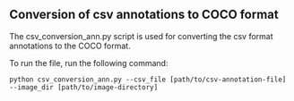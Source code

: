 ## Conversion of csv annotations to COCO format
The csv_conversion_ann.py script is used for converting the csv format annotations to the COCO format.

To run the file, run the following command:

    python csv_conversion_ann.py --csv_file [path/to/csv-annotation-file] --image_dir [path/to/image-directory]
